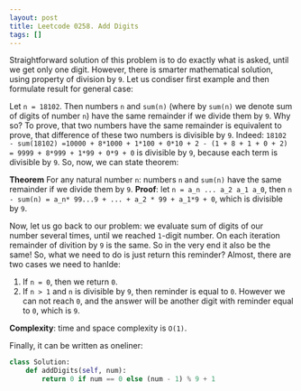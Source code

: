 ```yaml
---
layout: post
title: Leetcode 0258. Add Digits
tags: []
---
```


Straightforward solution of this problem is to do exactly what is asked, until we get only one digit. However, there is smarter mathematical solution, using property of division by `9`. Let us condiser first example and then formulate result for general case:

Let `n = 18102`. Then numbers `n` and `sum(n)` (where by `sum(n)` we denote sum of digits of number `n`) have the same remainder if we divide them by `9`. Why so? To prove, that two numbers have the same remainder is equivalent to prove, that difference of these two numbers is divisible by `9`. Indeed:
`18102 - sum(18102) =10000 + 8*1000 + 1*100 + 0*10 + 2 - (1 + 8 + 1 + 0 + 2) = 9999 + 8*999 + 1*99 + 0*9 + 0` is divisible by `9`, because each term is divisible by `9`. So, now, we can state theorem:

**Theorem** For any natural number `n`: numbers `n` and `sum(n)` have the same remainder if we divide them by `9`.
**Proof**: let `n = a_n ... a_2 a_1 a_0`, then `n - sum(n) = a_n* 99...9 + ... + a_2 * 99 + a_1*9 + 0`, which is divisible by `9`.

Now, let us go back to our problem: we evaluate sum of digits of our number several times, until we reached `1`-digit number. On each iteration remainder of divition by `9` is the same. So in the very end it also be the same! So, what we need to do is just return this reminder? Almost, there are two cases we need to hanlde:
1. If `n = 0`, then we return `0`.
2. If `n > 1` and `n` is divisible by `9`, then reminder is equal to `0`. However we can not reach `0`, and the answer will be another digit with reminder equal to `0`, which is `9`. 

**Complexity**: time and space complexity is `O(1)`.

Finally, it can be written as oneliner:

```python
class Solution:
    def addDigits(self, num):
        return 0 if num == 0 else (num - 1) % 9 + 1
```


